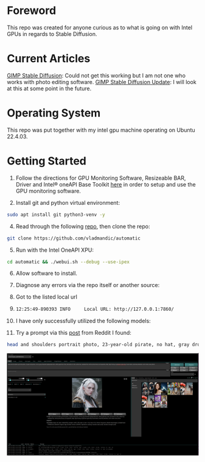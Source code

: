# Foreword
This repo was created for anyone curious as to what is going on with Intel GPUs in regards to Stable Diffusion. 

# Current Articles
[GIMP Stable Diffusion](https://game.intel.com/us/stories/intel-arc-graphics-stable-diffusion/): Could not get this working but I am not one who works with photo editing software.
[GIMP Stable Diffusion Update](https://www.youtube.com/watch?v=YCK7WPo7PKo): I will look at this at some point in the future.

# Operating System
This repo was put together with my intel gpu machine operating on Ubuntu 22.4.03. 

# Getting Started
1. Follow the directions for GPU Monitoring Software, Resizeable BAR, Driver and Intel® oneAPI Base Toolkit [here](https://github.com/vampireLibrarianMonk/intel-gpu-hello) in order to setup and use the GPU monitoring software.

2. Install git and python virtual environment:
```bash
sudo apt install git python3-venv -y
```

4. Read through the following [repo](https://github.com/vladmandic/automatic/wiki/Installation), then clone the repo:
```bash
git clone https://github.com/vladmandic/automatic
```

5. Run with the Intel OneAPI XPU:
```bash
cd automatic && ./webui.sh --debug --use-ipex
```

6. Allow software to install.

7. Diagnose any errors via the repo itself or another source:

8. Got to the listed local url

9. ```bash
   12:25:49-890393 INFO     Local URL: http://127.0.0.1:7860/
   ```
   
10. I have only successfully utilized the following models:

11. Try a prompt via this [post](https://www.reddit.com/r/StableDiffusion/comments/wve7cs/repeatable_prompt_format_for_dnd_character/?rdt=35615) from Reddit I found:
```bash
head and shoulders portrait photo, 23-year-old pirate, no hat, gray drowned asphyxiated skin, white pupil-less irises, barnacles on skin, white hair, seaweed hair, white pirate blouse and epaulets, d&d, high fantasy, by [donato giancola], facial detail, extremely detailed, comic book cover photo 
```
![pirate](reference_images/initial_run_reddit.png)

